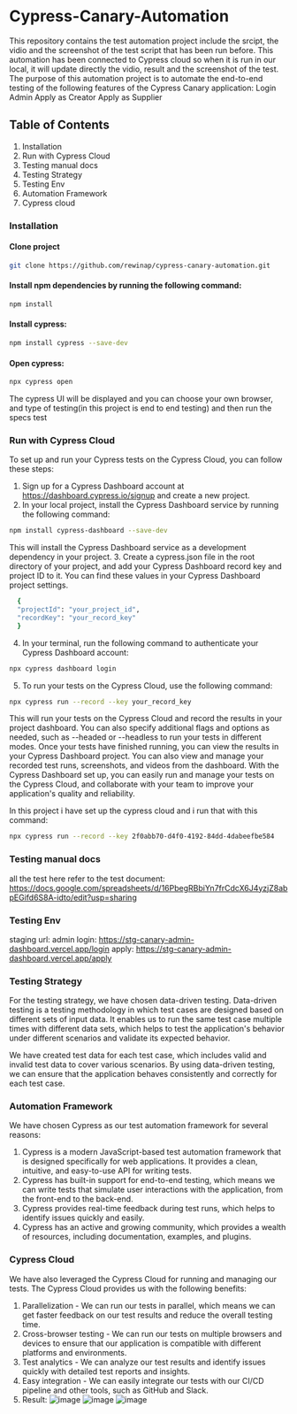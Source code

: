 # Cypress-Canary-Automation
This repository contains the test automation project include the srcipt, the vidio and the screenshot of the test script that has been run before. This automation has been connected to Cypress cloud so when it is run in our local, it will update directly the vidio, result and the screenshot of the test. The purpose of this automation project is to automate the end-to-end testing of the following features of the Cypress Canary application:
Login Admin
Apply as Creator
Apply as Supplier

## Table of Contents
1. Installation
2. Run with Cypress Cloud
3. Testing manual docs
4. Testing Strategy
5. Testing Env
6. Automation Framework
7. Cypress cloud


### Installation
#### Clone project

```sh
git clone https://github.com/rewinap/cypress-canary-automation.git
```

#### Install npm dependencies by running the following command:

```sh
npm install
```

#### Install cypress:

```sh
npm install cypress --save-dev
```

#### Open cypress:

```sh
npx cypress open
```
 
The cypress UI will be displayed and you can choose your own browser, and type of testing(in this project is end to end testing) and then run the specs test

### Run with Cypress Cloud
To set up and run your Cypress tests on the Cypress Cloud, you can follow these steps:

1. Sign up for a Cypress Dashboard account at https://dashboard.cypress.io/signup and create a new project.
2. In your local project, install the Cypress Dashboard service by running the following command:
```sh
npm install cypress-dashboard --save-dev
```
This will install the Cypress Dashboard service as a development dependency in your project.
3. Create a cypress.json file in the root directory of your project, and add your Cypress Dashboard record key and project ID to it. You can find these values in your Cypress Dashboard project settings.
```sh
  { 
  "projectId": "your_project_id",
  "recordKey": "your_record_key"
  }
```

4. In your terminal, run the following command to authenticate your Cypress Dashboard account:
```sh
npx cypress dashboard login
```

5. To run your tests on the Cypress Cloud, use the following command:
```sh
npx cypress run --record --key your_record_key
```

This will run your tests on the Cypress Cloud and record the results in your project dashboard. You can also specify additional flags and options as needed, such as --headed or --headless to run your tests in different modes.
Once your tests have finished running, you can view the results in your Cypress Dashboard project. You can also view and manage your recorded test runs, screenshots, and videos from the dashboard.
With the Cypress Dashboard set up, you can easily run and manage your tests on the Cypress Cloud, and collaborate with your team to improve your application's quality and reliability.

In this project i have set up the cypress cloud and i run that with this command:
```sh 
npx cypress run --record --key 2f0abb70-d4f0-4192-84dd-4dabeefbe584
```

### Testing manual docs
all the test here refer to the test document:
https://docs.google.com/spreadsheets/d/16PbegRBbiYn7frCdcX6J4yzjZ8abpEGifd6S8A-idto/edit?usp=sharing

### Testing Env
staging url:
admin login: https://stg-canary-admin-dashboard.vercel.app/login
apply: https://stg-canary-admin-dashboard.vercel.app/apply

### Testing Strategy
For the testing strategy, we have chosen data-driven testing. Data-driven testing is a testing methodology in which test cases are designed based on different sets of input data. It enables us to run the same test case multiple times with different data sets, which helps to test the application's behavior under different scenarios and validate its expected behavior.

We have created test data for each test case, which includes valid and invalid test data to cover various scenarios. By using data-driven testing, we can ensure that the application behaves consistently and correctly for each test case.

### Automation Framework
We have chosen Cypress as our test automation framework for several reasons:
1. Cypress is a modern JavaScript-based test automation framework that is designed specifically for web applications. It provides a clean, intuitive, and easy-to-use API for writing tests.
2. Cypress has built-in support for end-to-end testing, which means we can write tests that simulate user interactions with the application, from the front-end to the back-end.
3. Cypress provides real-time feedback during test runs, which helps to identify issues quickly and easily.
4. Cypress has an active and growing community, which provides a wealth of resources, including documentation, examples, and plugins.

### Cypress Cloud
We have also leveraged the Cypress Cloud for running and managing our tests. The Cypress Cloud provides us with the following benefits:
1. Parallelization - We can run our tests in parallel, which means we can get faster feedback on our test results and reduce the overall testing time.
2. Cross-browser testing - We can run our tests on multiple browsers and devices to ensure that our application is compatible with different platforms and environments.
3. Test analytics - We can analyze our test results and identify issues quickly with detailed test reports and insights.
4. Easy integration - We can easily integrate our tests with our CI/CD pipeline and other tools, such as GitHub and Slack.
5. Result:
![image](https://github.com/rewinap/cypress-canary-automation/assets/70361569/c407a48f-8d5a-42d1-b986-71893d390250)
![image](https://github.com/rewinap/cypress-canary-automation/assets/70361569/4a766881-520b-41ef-b6a6-d935c22762bf)
![image](https://github.com/rewinap/cypress-canary-automation/assets/70361569/21368843-07ab-4aa3-9f9d-bd3959749140)
